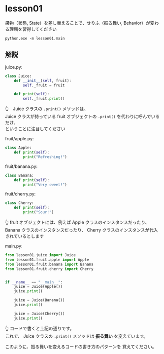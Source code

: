 # lesson01

果物（状態, State）を差し替えることで、せりふ（振る舞い, Behavior）が変わる理屈を習得してください  

```shell
python.exe -m lesson01.main
```

## 解説

juice.py:  

```python
class Juice:
    def __init__(self, fruit):
        self._fruit = fruit

    def print(self):
        self._fruit.print()
```

👆　Juice クラスの `.print()` メソッドは、  
Juice クラスが持っている fruit オブジェクトの `.print()` を代わりに呼んでいるだけ、  
ということに注目してください

fruit/apple.py:  

```python
class Apple:
    def print(self):
        print("Refreshing!")
```

fruit/banana.py:  

```python
class Banana:
    def print(self):
        print("Very sweet!")
```

fruit/cherry.py:

```python
class Cherry:
    def print(self):
        print("Sour!")
```

👆 fruit オブジェクトには、例えば Apple クラスのインスタンスだったり、  
Banana クラスのインスタンスだったり、 Cherry クラスのインスタンスが代入されているとします

main.py:  

```python
from lesson01.juice import Juice
from lesson01.fruit.apple import Apple
from lesson01.fruit.banana import Banana
from lesson01.fruit.cherry import Cherry


if __name__ == "__main__":
    juice = Juice(Apple())
    juice.print()

    juice = Juice(Banana())
    juice.print()

    juice = Juice(Cherry())
    juice.print()
```

👆 コードで書くと上記の通りです。  
これで、 Juice クラスの `.print()` メソッドは **振る舞い** を変えています。  

このように、振る舞いを変えるコードの書き方のパターンを 覚えてください。  
